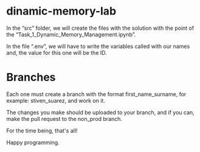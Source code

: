 # dinamic-memory-lab


In the “src” folder, we will create the files with the solution with the point of the “Task_1_Dynamic_Memory_Management.ipynb”.



In the file “.env”, we will have to write the variables called with our names and, the value for this one will be the ID.



# Branches

Each one must create a branch with the format first_name_surname, for example: stiven_suarez, and work on it.

The changes you make should be uploaded to your branch, and if you can, make the pull request to the non_prod branch.





For the time being, that's all!


Happy programming.